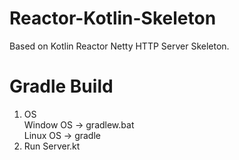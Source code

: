 # Reactor-Kotlin-Skeleton
Based on Kotlin Reactor Netty HTTP Server Skeleton.

# Gradle Build
1) OS \
    Window OS -> gradlew.bat \
    Linux OS -> gradle
2) Run Server.kt
